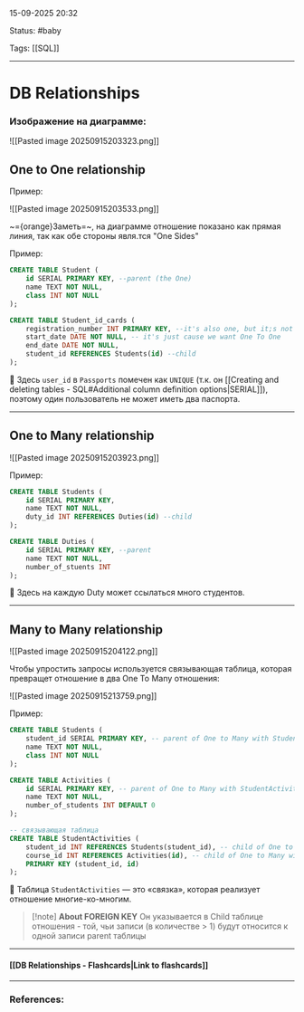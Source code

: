 
15-09-2025 20:32

Status: #baby 

Tags: [[SQL]]

---
# DB Relationships

### Изображение на диаграмме:

![[Pasted image 20250915203323.png]]


## One to One relationship

Пример:

![[Pasted image 20250915203533.png]]

~={orange}Заметь=~, на диаграмме отношение показано как прямая линия, так как обе стороны явля.тся "One Sides"

Пример:
```sql
CREATE TABLE Student (
    id SERIAL PRIMARY KEY, --parent (the One)
    name TEXT NOT NULL,
    class INT NOT NULL
);

CREATE TABLE Student_id_cards (
    registration_number INT PRIMARY KEY, --it's also one, but it;s not pbligatory
    start_date DATE NOT NULL, -- it's just cause we want One To One
    end_date DATE NOT NULL,
    student_id REFERENCES Students(id) --child
);
```
🔑 Здесь `user_id` в `Passports` помечен как `UNIQUE` (т.к. он  [[Creating and deleting tables - SQL#Additional column definition options|SERIAL]]), поэтому один пользователь не может иметь два паспорта.

---
## One to Many relationship

![[Pasted image 20250915203923.png]]


Пример:
```sql
CREATE TABLE Students (
    id SERIAL PRIMARY KEY,
    name TEXT NOT NULL,
    duty_id INT REFERENCES Duties(id) --child
);

CREATE TABLE Duties (
    id SERIAL PRIMARY KEY, --parent
    name TEXT NOT NULL,
    number_of_stuents INT
);
```
🔑 Здесь на каждую Duty может ссылаться много студентов.

---
## Many to Many relationship

![[Pasted image 20250915204122.png]]


Чтобы упростить запросы используется связывающая таблица, которая превращет отношение в два One To Many отношения:

![[Pasted image 20250915213759.png]]


Пример:
```sql
CREATE TABLE Students (
    student_id SERIAL PRIMARY KEY, -- parent of One to Many with StudentActivities 
    name TEXT NOT NULL,
    class INT NOT NULL
);

CREATE TABLE Activities (
    id SERIAL PRIMARY KEY, -- parent of One to Many with StudentActivities table
    name TEXT NOT NULL,
    number_of_students INT DEFAULT 0
);

-- связывающая таблица
CREATE TABLE StudentActivities (
    student_id INT REFERENCES Students(student_id), -- child of One to Many with Students table
    course_id INT REFERENCES Activities(id), -- child of One to Many with Activities table
    PRIMARY KEY (student_id, id)
);
```
🔑 Таблица `StudentActivities` — это «связка», которая реализует отношение многие-ко-многим.


> [!note] **About FOREIGN KEY**
> Он указывается в Child таблице отношения - той, чьи записи (в количестве > 1) будут относится к одной записи parent таблицы



----
#### [[DB Relationships - Flashcards|Link to flashcards]]



---
### References:

